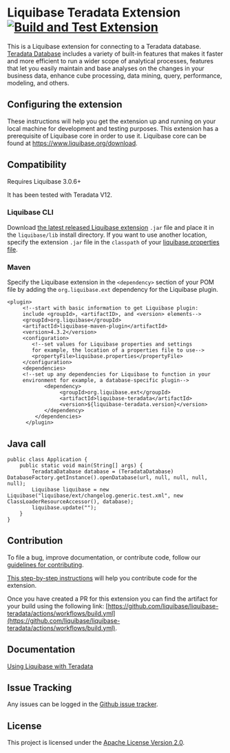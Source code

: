 # Liquibase Teradata Extension [![Build and Test Extension](https://github.com/liquibase/liquibase-teradata/actions/workflows/build.yml/badge.svg)](https://github.com/liquibase/liquibase-teradata/actions/workflows/build.yml)

This is a Liquibase extension for connecting to a Teradata database. [Teradata Database](https://www.teradata.com/Resources/Datasheets/Teradata-Database) includes a variety of built-in features that makes it faster and more efficient to run a wider scope of analytical processes, features that let you easily maintain and base analyses on the changes in your business data, enhance cube processing, data mining, query, performance, modeling, and others.

## Configuring the extension

These instructions will help you get the extension up and running on your local machine for development and testing purposes. This extension has a prerequisite of Liquibase core in order to use it. Liquibase core can be found at https://www.liquibase.org/download.

## Compatibility
Requires Liquibase 3.0.6+

It has been tested with Teradata V12.

### Liquibase CLI

Download [the latest released Liquibase extension](https://github.com/liquibase/liquibase-teradata/releases) `.jar` file and place it in the `liquibase/lib` install directory. If you want to use another location, specify the extension `.jar` file in the `classpath` of your [liquibase.properties file](https://docs.liquibase.com/workflows/liquibase-community/creating-config-properties.html).

### Maven
Specify the Liquibase extension in the `<dependency>` section of your POM file by adding the `org.liquibase.ext` dependency for the Liquibase plugin. 
 
```  
<plugin>
     <!--start with basic information to get Liquibase plugin:
     include <groupId>, <artifactID>, and <version> elements-->
     <groupId>org.liquibase</groupId>
     <artifactId>liquibase-maven-plugin</artifactId>
     <version>4.3.2</version>
     <configuration>
        <!--set values for Liquibase properties and settings
        for example, the location of a properties file to use-->
        <propertyFile>liquibase.properties</propertyFile>
     </configuration>
     <dependencies>
     <!--set up any dependencies for Liquibase to function in your
     environment for example, a database-specific plugin-->
            <dependency>
                 <groupId>org.liquibase.ext</groupId>
                 <artifactId>liquibase-teradata</artifactId>
                 <version>${liquibase-teradata.version}</version>
            </dependency>
         </dependencies>
      </plugin>
  ``` 
  
## Java call
  
```
public class Application {
    public static void main(String[] args) {
        TeradataDatabase database = (TeradataDatabase) DatabaseFactory.getInstance().openDatabase(url, null, null, null, null);
        Liquibase liquibase = new Liquibase("liquibase/ext/changelog.generic.test.xml", new ClassLoaderResourceAccessor(), database);
        liquibase.update("");
    }
}
```
## Contribution

To file a bug, improve documentation, or contribute code, follow our [guidelines for contributing](https://www.liquibase.org/community). 

[This step-by-step instructions](https://www.liquibase.org/community/contribute/code) will help you contribute code for the extension. 

Once you have created a PR for this extension you can find the artifact for your build using the following link: [https://github.com/liquibase/liquibase-teradata/actions/workflows/build.yml](https://github.com/liquibase/liquibase-teradata/actions/workflows/build.yml).

## Documentation

[Using Liquibase with Teradata](https://docs.liquibase.com/workflows/database-setup-tutorials/teradata.html)

## Issue Tracking

Any issues can be logged in the [Github issue tracker](https://github.com/liquibase/liquibase-teradata/issues).

## License

This project is licensed under the [Apache License Version 2.0](https://github.com/liquibase/liquibase-teradata/blob/main/LICENSE).
